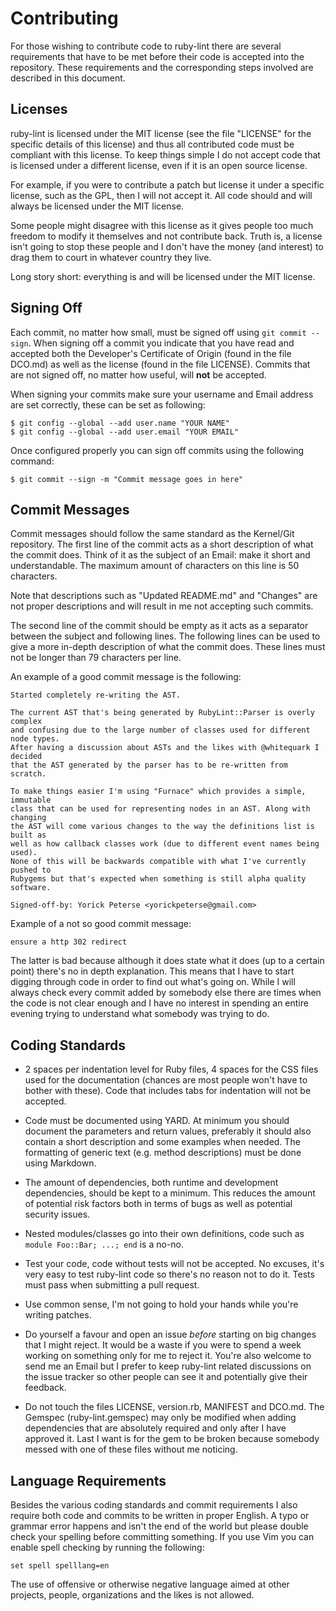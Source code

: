 # Contributing

For those wishing to contribute code to ruby-lint there are several
requirements that have to be met before their code is accepted into the
repository. These requirements and the corresponding steps involved are
described in this document.

## Licenses

ruby-lint is licensed under the MIT license (see the file "LICENSE" for the
specific details of this license) and thus all contributed code must be
compliant with this license. To keep things simple I do not accept code that is
licensed under a different license, even if it is an open source license.

For example, if you were to contribute a patch but license it under a specific
license, such as the GPL, then I will not accept it. All code should and will
always be licensed under the MIT license.

Some people might disagree with this license as it gives people too much
freedom to modify it themselves and not contribute back. Truth is, a license
isn't going to stop these people and I don't have the money (and interest) to
drag them to court in whatever country they live.

Long story short: everything is and will be licensed under the MIT license.

## Signing Off

Each commit, no matter how small, must be signed off using `git commit --sign`.
When signing off a commit you indicate that you have read and accepted both the
Developer's Certificate of Origin (found in the file DCO.md) as well as the
license (found in the file LICENSE). Commits that are not signed off, no matter
how useful, will **not** be accepted.

When signing your commits make sure your username and Email address are set
correctly, these can be set as following:

    $ git config --global --add user.name "YOUR NAME"
    $ git config --global --add user.email "YOUR EMAIL"

Once configured properly you can sign off commits using the following command:

    $ git commit --sign -m "Commit message goes in here"

## Commit Messages

Commit messages should follow the same standard as the Kernel/Git repository.
The first line of the commit acts as a short description of what the commit
does. Think of it as the subject of an Email: make it short and understandable.
The maximum amount of characters on this line is 50 characters.

Note that descriptions such as "Updated README.md" and "Changes" are not proper
descriptions and will result in me not accepting such commits.

The second line of the commit should be empty as it acts as a separator between
the subject and following lines. The following lines can be used to give a more
in-depth description of what the commit does. These lines must not be longer
than 79 characters per line.

An example of a good commit message is the following:

    Started completely re-writing the AST.

    The current AST that's being generated by RubyLint::Parser is overly complex
    and confusing due to the large number of classes used for different node types.
    After having a discussion about ASTs and the likes with @whitequark I decided
    that the AST generated by the parser has to be re-written from scratch.

    To make things easier I'm using "Furnace" which provides a simple, immutable
    class that can be used for representing nodes in an AST. Along with changing
    the AST will come various changes to the way the definitions list is built as
    well as how callback classes work (due to different event names being used).
    None of this will be backwards compatible with what I've currently pushed to
    Rubygems but that's expected when something is still alpha quality software.

    Signed-off-by: Yorick Peterse <yorickpeterse@gmail.com>

Example of a not so good commit message:

    ensure a http 302 redirect

The latter is bad because although it does state what it does (up to a certain
point) there's no in depth explanation. This means that I have to start digging
through code in order to find out what's going on. While I will always check
every commit added by somebody else there are times when the code is not clear
enough and I have no interest in spending an entire evening trying to
understand what somebody was trying to do.

## Coding Standards

* 2 spaces per indentation level for Ruby files, 4 spaces for the CSS files
  used for the documentation (chances are most people won't have to bother with
  these). Code that includes tabs for indentation will not be accepted.

* Code must be documented using YARD. At minimum you should document the
  parameters and return values, preferably it should also contain a short
  description and some examples when needed. The formatting of generic text
  (e.g. method descriptions) must be done using Markdown.

* The amount of dependencies, both runtime and development dependencies, should
  be kept to a minimum. This reduces the amount of potential risk factors both
  in terms of bugs as well as potential security issues.

* Nested modules/classes go into their own definitions, code such as `module
  Foo::Bar; ...; end` is a no-no.

* Test your code, code without tests will not be accepted. No excuses, it's
  very easy to test ruby-lint code so there's no reason not to do it. Tests
  must pass when submitting a pull request.

* Use common sense, I'm not going to hold your hands while you're writing
  patches.

* Do yourself a favour and open an issue *before* starting on big changes that
  I might reject. It would be a waste if you were to spend a week working on
  something only for me to reject it. You're also welcome to send me an Email
  but I prefer to keep ruby-lint related discussions on the issue tracker so
  other people can see it and potentially give their feedback.

* Do not touch the files LICENSE, version.rb, MANIFEST and DCO.md. The Gemspec
  (ruby-lint.gemspec) may only be modified when adding dependencies that are
  absolutely required and only after I have approved it. Last I want is for the
  gem to be broken because somebody messed with one of these files without me
  noticing.

## Language Requirements

Besides the various coding standards and commit requirements I also require
both code and commits to be written in proper English. A typo or grammar error
happens and isn't the end of the world but please double check your spelling
before committing something. If you use Vim you can enable spell checking by
running the following:

    set spell spelllang=en

The use of offensive or otherwise negative language aimed at other projects,
people, organizations and the likes is not allowed.
